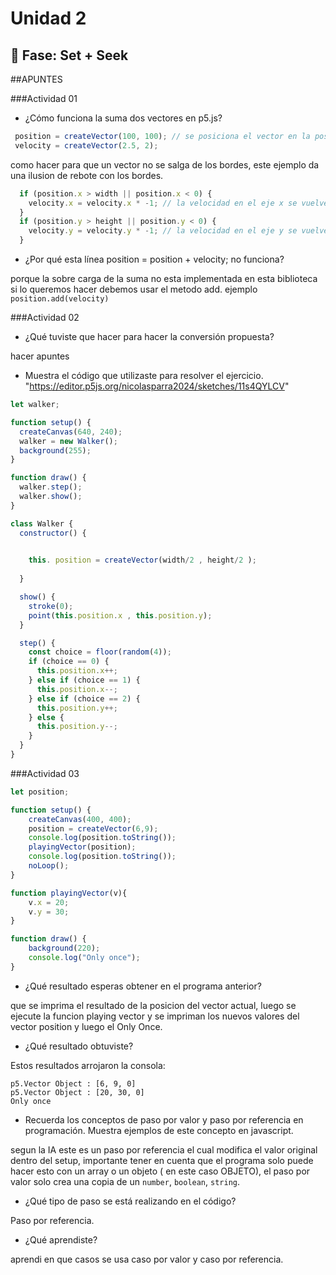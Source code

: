 # Unidad 2

## 🔎 Fase: Set + Seek

##APUNTES

###Actividad 01

* ¿Cómo funciona la suma dos vectores en p5.js?

 ``` js
  position = createVector(100, 100); // se posiciona el vector en la posicion del canva
  velocity = createVector(2.5, 2);

  ```

como hacer para que un vector no se salga de los bordes, este ejemplo da una ilusion de rebote con los bordes.

``` js
  if (position.x > width || position.x < 0) {
    velocity.x = velocity.x * -1; // la velocidad en el eje x se vuelve negativa 
  }
  if (position.y > height || position.y < 0) {
    velocity.y = velocity.y * -1; // la velocidad en el eje y se vuelve negativa 
  }
```
* ¿Por qué esta línea position = position + velocity; no funciona?

 porque la sobre carga de la suma no esta implementada en esta biblioteca si lo queremos hacer debemos usar el metodo add.
ejemplo  ``position.add(velocity)``


###Actividad 02

* ¿Qué tuviste que hacer para hacer la conversión propuesta?

hacer apuntes
  
* Muestra el código que utilizaste para resolver el ejercicio. "https://editor.p5js.org/nicolasparra2024/sketches/11s4QYLCV" 

```js
let walker;

function setup() {
  createCanvas(640, 240);
  walker = new Walker();
  background(255);
}

function draw() {
  walker.step();
  walker.show();
}

class Walker {
  constructor() {
    

    this. position = createVector(width/2 , height/2 );
  
  }

  show() {
    stroke(0);
    point(this.position.x , this.position.y);
  }

  step() {
    const choice = floor(random(4));
    if (choice == 0) {
      this.position.x++;
    } else if (choice == 1) {
      this.position.x--;
    } else if (choice == 2) {
      this.position.y++;
    } else {
      this.position.y--;
    }
  }
}


```


###Actividad 03

```js
let position;

function setup() {
    createCanvas(400, 400);
    position = createVector(6,9);
    console.log(position.toString());
    playingVector(position);
    console.log(position.toString());
    noLoop();
}

function playingVector(v){
    v.x = 20;
    v.y = 30;
}

function draw() {
    background(220);
    console.log("Only once");
}
```

* ¿Qué resultado esperas obtener en el programa anterior?

que se imprima el resultado de la posicion del vector actual, luego se ejecute la funcion playing vector y se impriman los nuevos valores del vector position y luego el Only Once.
  
* ¿Qué resultado obtuviste?

Estos resultados arrojaron la consola:

```
p5.Vector Object : [6, 9, 0] 
p5.Vector Object : [20, 30, 0] 
Only once 
```


* Recuerda los conceptos de paso por valor y paso por referencia en programación. Muestra ejemplos de este concepto en javascript.


segun la IA este es un paso por referencia el cual modifica el valor original dentro del setup, importante tener en cuenta que el programa solo puede hacer esto con un array o un objeto ( en este caso OBJETO), el paso por valor solo crea una copia de un `number`, `boolean`, `string`.

* ¿Qué tipo de paso se está realizando en el código?

Paso por referencia.

* ¿Qué aprendiste?

aprendi en que casos se usa caso por valor y caso por referencia.

